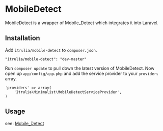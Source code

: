 # MobileDetect

MobileDetect is a wrapper of Mobile_Detect which integrates it into Laravel.

## Installation

Add `itrulia/mobile-detect` to `composer.json`.

    "itrulia/mobile-detect": "dev-master"
    
Run `composer update` to pull down the latest version of MobileDetect. Now open up `app/config/app.php` and add the service provider to your `providers` array.

    'providers' => array(
        'Itrulia\Minimalist\MobileDetectServiceProvider',
    )

## Usage

see: [Mobile_Detect](https://github.com/serbanghita/Mobile-Detect)
